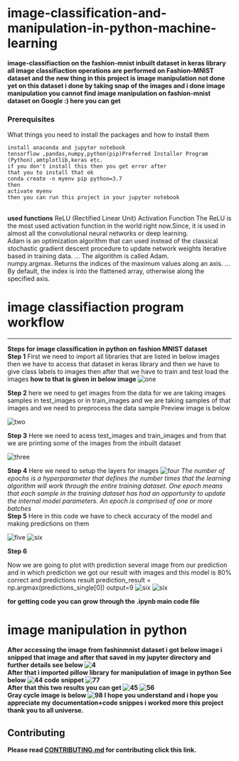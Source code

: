 # image-classification-and-manipulation-in-python-machine-learning

<b>image-classifiaction on the fashion-mnist inbuilt dataset in keras library all image classifiaction operations are performed on Fashion-MNIST dataset  and the new thing in this project is image manipulation not done yet on this dataset i done by taking snap of the images and i done image manipulation you cannot find image manipulation on fashion-mnist dataset on Google :) here you can get </b>
### Prerequisites

What things you need to install the packages and how to install them

```
install anaconda and jupyter notebook
tensorflow ,pandas,numpy,python(pip)Preferred Installer Program (Python),amtplotlib,keras etc.
if you don't install this then you get error after
that you to install that ok
conda create -n myenv pip python=3.7
then 
activate myenv 
then you can run this project in your jupyter notebook
```
<br> <b>used functions</b>
ReLU (Rectified Linear Unit) Activation Function
The ReLU is the most used activation function in the world right now.Since, it is used in almost all the convolutional neural networks or deep learning.
<br>Adam is an optimization algorithm that can used instead of the classical stochastic gradient descent procedure to update network weights iterative based in training data. ... The algorithm is called Adam.
<br>numpy.argmax. Returns the indices of the maximum values along an axis. ... By default, the index is into the flattened array, otherwise along the specified axis.

# image classifiaction program workflow
<hr>
<b>Steps for image classification in python on fashion MNIST dataset</b>
<br>
<b> Step 1</b>
 First we need to import all libraries that are listed in below images then we have to access that dataset in keras library
and then we have to give class labels to images then after that we have to train and test load the images 
     <b> how to that is given in below image </b>
<img src="https://github.com/krishnakakade1999/image-classification-and-manipulation-in-python-machine-learning/blob/master/documentation-images/Annotation%202019-09-12%20190847.png" alt="one">

<b> Step 2</b>
here we need to get images from the data for we are taking images samples in test_images or in train_images and we are taking samples of that images and we need to preprocess the data
sample Preview image is below

<img src="https://github.com/krishnakakade1999/image-classification-and-manipulation-in-python-machine-learning/blob/master/documentation-images/Annotation%202019-09-12%20190955.png" alt="two">

<b>Step 3</b>
Here we need to acess test_images and train_images and from that we are printing some of the images from the inbuilt dataset 

<img src="https://github.com/krishnakakade1999/image-classification-and-manipulation-in-python-machine-learning/blob/master/documentation-images/Annotation%202019-09-12%20191022.png" alt="three">

<b>Step 4</b>
Here we need to setup the layers for images 
<img src="https://github.com/krishnakakade1999/image-classification-and-manipulation-in-python-machine-learning/blob/master/documentation-images/Annotation%202019-09-12%20191149.png" alt="four">
*The number of epochs is a hyperparameter that defines the number times that the learning algorithm will work through the entire training dataset. One epoch means that each sample in the training dataset has had an opportunity to update the internal model parameters. An epoch is comprised of one or more batches*
<br>
<b>Step 5</b>
Here in this code we have to check accuracy of the model and making predictions on them 

<img src="https://github.com/krishnakakade1999/image-classification-and-manipulation-in-python-machine-learning/blob/master/documentation-images/Annotation%202019-09-12%20191230.png" alt="five">
<img src="https://github.com/krishnakakade1999/image-classification-and-manipulation-in-python-machine-learning/blob/master/documentation-images/Annotation%202019-09-12%20191315.png" alt="six">


<b> Step 6</b>

Now we are going to plot with prediction several image from our prediction and in which prediction we got our result with images and this model is 80% correct and predictions result prediction_result = np.argmax(predictions_single[0]) output=9
<img src="https://github.com/krishnakakade1999/image-classification-and-manipulation-in-python-machine-learning/blob/master/documentation-images/Annotation%202019-09-12%20191357.png" alt="six">
<img src="https://github.com/krishnakakade1999/image-classification-and-manipulation-in-python-machine-learning/blob/master/documentation-images/Annotation%202019-09-12%20191451.png" alt="six">

<b>for getting code you can grow through the .ipynb main code file</b>

# image manipulation in python 
<b>After accessing the image from fashinmnist dataset i got below image i snipped that image and after that saved in my jupyter directory and further details see below
 <img src="https://github.com/krishnakakade1999/image-classification-and-manipulation-in-python-machine-learning/blob/master/documentation-images/Annotation%202019-09-16%20221417.png" alt="4">
 <br><b>After that i imported pillow library for manipulation of image in python See below</b>
 <img src="https://github.com/krishnakakade1999/image-classification-and-manipulation-in-python-machine-learning/blob/master/documentation-images/Annotation%202019-09-17%20000311.png" alt="44">
 <b>code snippet</b>
 <img src="https://github.com/krishnakakade1999/image-classification-and-manipulation-in-python-machine-learning/blob/master/documentation-images/Annotation%202019-09-17%20001442.png" alt="77">
 <br>
 <b>After that this two results you can get</b>
  <img src="https://github.com/krishnakakade1999/image-classification-and-manipulation-in-python-machine-learning/blob/master/documentation-images/IMG.png" alt="45">
 <img src="https://github.com/krishnakakade1999/image-classification-and-manipulation-in-python-machine-learning/blob/master/documentation-images/img2.png" alt="56"><br>
 <b>Gray cycle image is below</b>
 <img src="https://github.com/krishnakakade1999/image-classification-and-manipulation-in-python-machine-learning/blob/master/documentation-images/Annotation%202019-09-17%20001024.png" alt="98">
 <b>I hope you understand and i hope you appreciate my documentation+code snippes i worked more this project thank you to all universe.</b>
 
## Contributing

Please read [CONTRIBUTING.md](https://github.com/krishnakakade1999/image-classification-and-manipulation-in-python-machine-learning/blob/master/CONTRIBUTING.md) for contributing click this link.






